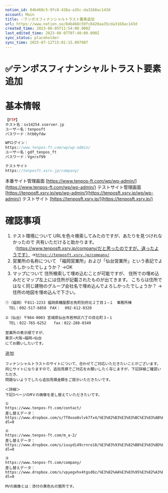 ```yaml
---
notion_id: 84b468c5-9fc8-426a-a35c-da3168ac143d
account: Main
title: ✅テンポスフィナンシャルトラスト要素追加
url: https://www.notion.so/84b468c59fc8426aa35cda3168ac143d
created_time: 2023-08-05T11:54:00.000Z
last_edited_time: 2023-08-07T07:40:00.000Z
sync_status: placeholder
sync_time: 2025-07-12T15:01:15.097907
---
```

# ✅テンポスフィナンシャルトラスト要素追加

# 基本情報
```php
【FTP】
ホスト名：sv14254.xserver.jp
ユーザー名：tenposft
パスワード：htb0yfdw

WPログイン：
https://www.tenpos-ft.com/wp/wp-admin/
ユーザー名：gdf_tenpos_ft
パスワード：Vgnrxf99

テストサイト
https://tenposft.xsrv.jp/company/
```
本番サイト管理画面
[https://www.tenpos-ft.com/wp/wp-admin/](https://www.tenpos-ft.com/wp/wp-admin/)
テストサイト管理画面
[https://tenposft.xsrv.jp/wp/wp-admin/](https://tenposft.xsrv.jp/wp/wp-admin/)
テストサイト
[https://tenposft.xsrv.jp/](https://tenposft.xsrv.jp/)
# 確認事項
1. テスト環境について
URLを色々検索してみたのですが、あたりを見つけれなかったので
共有いただけると助かります。
（https://www.tenposft.xsrv.jp/company/だと思ったのですが、違ったようです）
→[`https://tenposft.xsrv.jp/company/`](https://tenposft.xsrv.jp/company/)
1. 営業所の名称について
「福岡営業所」および「仙台営業所」という表記でよろしかったでしょうか？
→OK
1. マップについて
住所検索して埋め込むことが可能ですが、
住所での埋め込みだとマップ左上には住所が記載されたものが出てきます。
こちらは住所ではなく同じ建物のグループ会社名で埋め込んでよろしかったでしょうか？
→住所の地図を埋め込んで下さい。

```plain text
①（福岡）〒811-2233 福岡県糟屋郡志免町別府北２丁目１−１　事務所棟
　TEL：092-517-6858　FAX：  092-612-0320

②（仙台）〒984-0003 宮城県仙台市若林区六丁の目北町３−１
　TEL：022-765-6252　　fax：022-288-0349

営業所の表示順ですが、
東京→大阪→福岡→仙台
にてお願いしたいです。
```
追加
```plain text
フィナンシャルトラストのサイトについて、合わせてご対応いただきたいことがございます。
同じサイトになりますので、追加見積でご対応をお願いしたく存じますが、下記詳細ご確認いただき、
問題ないようでしたら追加見積金額をご提示いただきたいです。

＜詳細＞
下記3ページのMＶの画像を差し替えていただきたいです。

①
https://www.tenpos-ft.com/contact/
差し替えデータ：https://www.dropbox.com/s/7f0xoo8vlvk7fx4/%E3%82%B3%E3%83%BC%E3%83%AB%E3%82%BB%E3%83%B3%E3%82%BF%E3%83%BC.jpg?dl=0

②
https://www.tenpos-ft.com/m_a-2/
差し替えデータ：https://www.dropbox.com/s/iuuydi49crnro18/%E3%83%93%E3%82%B8%E3%83%8D%E3%82%B9%E3%83%9E%E3%83%B3%E6%8F%A1%E6%89%8B.jpg?dl=0

③
https://www.tenpos-ft.com/company/
差し替えデータ：https://www.dropbox.com/s/vpyegvhx4tgsd6z/%E3%82%AA%E3%83%95%E3%82%A3%E3%82%B9%E3%83%93%E3%83%AB.jpg?dl=0

MVの画像とは：添付の黄色丸の箇所です。
```